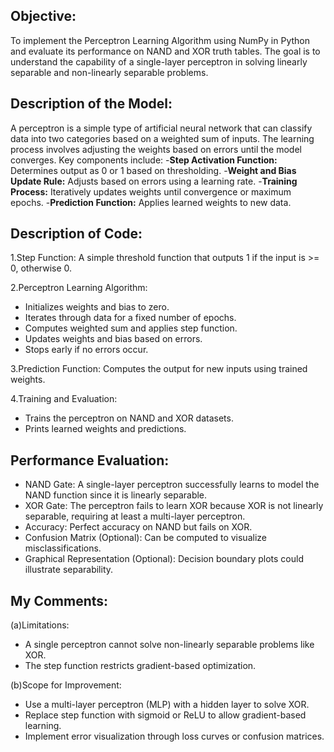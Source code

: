 ## Objective:
To implement the Perceptron Learning Algorithm using NumPy in Python and evaluate its performance on NAND and XOR truth tables. The goal is to understand the capability of a single-layer perceptron in solving linearly separable and non-linearly separable problems.

## Description of the Model:
A perceptron is a simple type of artificial neural network that can classify data into two categories based on a weighted sum of inputs. The learning process involves adjusting the weights based on errors until the model converges. 
Key components include:
-**Step Activation Function:** Determines output as 0 or 1 based on thresholding.
-**Weight and Bias Update Rule:** Adjusts based on errors using a learning rate.
-**Training Process:** Iteratively updates weights until convergence or maximum epochs.
-**Prediction Function:** Applies learned weights to new data.


## Description of Code:

1.Step Function: A simple threshold function that outputs 1 if the input is >= 0, otherwise 0.

2.Perceptron Learning Algorithm:

- Initializes weights and bias to zero.
- Iterates through data for a fixed number of epochs.
- Computes weighted sum and applies step function.
- Updates weights and bias based on errors.
- Stops early if no errors occur.

3.Prediction Function: Computes the output for new inputs using trained weights.

4.Training and Evaluation:
- Trains the perceptron on NAND and XOR datasets.
- Prints learned weights and predictions.

## Performance Evaluation:

- NAND Gate: A single-layer perceptron successfully learns to model the NAND function since it is linearly separable.
- XOR Gate: The perceptron fails to learn XOR because XOR is not linearly separable, requiring at least a multi-layer perceptron.
- Accuracy: Perfect accuracy on NAND but fails on XOR.
- Confusion Matrix (Optional): Can be computed to visualize misclassifications.
- Graphical Representation (Optional): Decision boundary plots could illustrate separability.


## My Comments:

(a)Limitations:
- A single perceptron cannot solve non-linearly separable problems like XOR.
- The step function restricts gradient-based optimization.

(b)Scope for Improvement:
- Use a multi-layer perceptron (MLP) with a hidden layer to solve XOR.
- Replace step function with sigmoid or ReLU to allow gradient-based learning.
- Implement error visualization through loss curves or confusion matrices.
